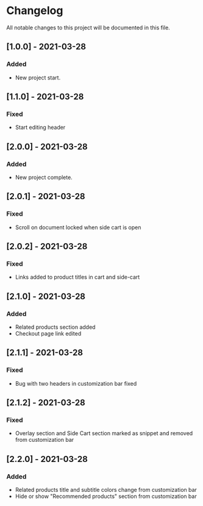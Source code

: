 # Changelog
All notable changes to this project will be documented in this file.

## [1.0.0] - 2021-03-28
### Added
- New project start.


## [1.1.0] - 2021-03-28
### Fixed
- Start editing header

## [2.0.0] - 2021-03-28
### Added
- New project complete.

## [2.0.1] - 2021-03-28
### Fixed
- Scroll on document locked when side cart is open

## [2.0.2] - 2021-03-28
### Fixed
- Links added to product titles in cart and side-cart

## [2.1.0] - 2021-03-28
### Added
- Related products section added
- Checkout page link edited

## [2.1.1] - 2021-03-28
### Fixed
- Bug with two headers in customization bar fixed

## [2.1.2] - 2021-03-28
### Fixed
- Overlay section and Side Cart section marked as snippet and removed from customization bar

## [2.2.0] - 2021-03-28
### Added
- Related products title and subtitle colors change from customization bar
- Hide or show "Recommended products" section from customization bar

